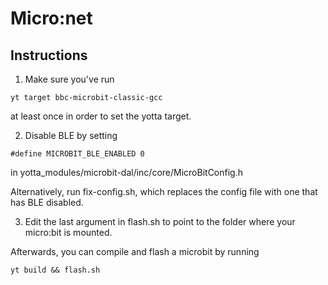 # Micro:net

## Instructions
1) Make sure you've run 
```
yt target bbc-microbit-classic-gcc
```
at least once in order to set the yotta target.

2) Disable BLE by setting
  
```
#define MICROBIT_BLE_ENABLED 0
```
in yotta_modules/microbit-dal/inc/core/MicroBitConfig.h

Alternatively, run fix-config.sh, which replaces the config file with one that has BLE disabled.

3) Edit the last argument in flash.sh to point to the folder where your micro:bit is mounted.


Afterwards, you can compile and flash a microbit by running
```
yt build && flash.sh
```
